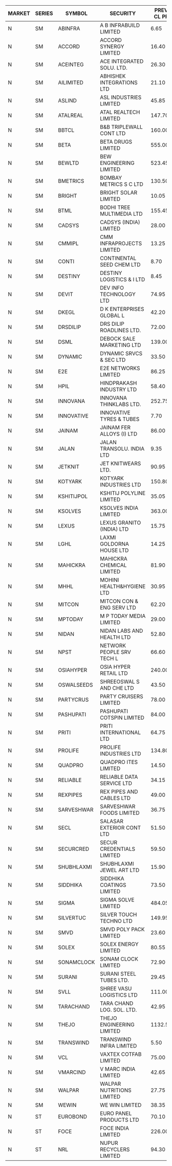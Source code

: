 


| MARKET | SERIES | SYMBOL | SECURITY | PREV CL PR | OPEN PRICE | HIGH PRICE | LOW PRICE | CLOSE PRICE | NET TRDVAL | NET TRDQTY | CORP IND | HI 52 WK | LO 52 WK |
| ----- | ----- | ----- | ----- | ----- | ----- | ----- | ----- | ----- | ----- | ----- | ----- | ----- | ----- |
| N | SM | ABINFRA | A B INFRABUILD LIMITED | 6.65 | 6.90 | 6.90 | 6.90 | 6.90 | 27600.00 | 4000 |  | 11.15 | 5.00 |
| N | SM | ACCORD | ACCORD SYNERGY LIMITED | 16.40 | 17.20 | 17.20 | 17.20 | 17.20 | 103200.00 | 6000 |  | 24.05 | 14.45 |
| N | SM | ACEINTEG | ACE INTEGRATED SOLU. LTD. | 26.30 | 26.35 | 26.35 | 26.35 | 26.35 | 118575.00 | 4500 |  | 26.35 | 14.45 |
| N | SM | AILIMITED | ABHISHEK INTEGRATIONS LTD | 21.10 | 22.10 | 22.15 | 22.10 | 22.15 | 199200.00 | 9000 |  | 38.60 | 19.00 |
| N | SM | ASLIND | ASL INDUSTRIES LIMITED | 45.85 | 47.90 | 47.95 | 43.60 | 47.30 | 2280600.00 | 48000 |  | 48.50 | 11.00 |
| N | SM | ATALREAL | ATAL REALTECH LIMITED | 147.70 | 157.00 | 157.00 | 136.05 | 141.00 | 702400.00 | 4800 |  | 188.40 | 30.95 |
| N | SM | BBTCL | B&B TRIPLEWALL CONT LTD | 160.00 | 161.00 | 161.00 | 161.00 | 161.00 | 483000.00 | 3000 |  | 184.00 | 49.95 |
| N | SM | BETA | BETA DRUGS LIMITED | 555.00 | 555.00 | 609.45 | 555.00 | 602.20 | 3679900.00 | 6400 |  | 665.00 | 104.80 |
| N | SM | BEWLTD | BEW ENGINEERING LIMITED | 523.45 | 497.30 | 497.30 | 497.30 | 497.30 | 1989200.00 | 4000 |  | 608.85 | 228.15 |
| N | SM | BMETRICS | BOMBAY METRICS S C LTD | 130.50 | 130.15 | 130.15 | 130.00 | 130.00 | 468180.00 | 3600 |  | 144.10 | 117.90 |
| N | SM | BRIGHT | BRIGHT SOLAR LIMITED | 10.05 | 10.55 | 10.55 | 9.55 | 9.55 | 10729650.00 | 1059000 |  | 15.55 | 4.60 |
| N | SM | BTML | BODHI TREE MULTIMEDIA LTD | 155.45 | 158.45 | 158.50 | 147.70 | 147.70 | 1096020.00 | 7200 |  | 162.50 | 64.05 |
| N | SM | CADSYS | CADSYS (INDIA) LIMITED | 28.00 | 29.40 | 29.40 | 27.55 | 27.55 | 113900.00 | 4000 |  | 36.90 | 18.10 |
| N | SM | CMMIPL | CMM INFRAPROJECTS LIMITED | 13.25 | 13.25 | 13.25 | 12.60 | 12.60 | 228750.00 | 18000 |  | 21.05 | 2.85 |
| N | SM | CONTI | CONTINENTAL SEED CHEM LTD | 8.70 | 9.10 | 9.10 | 9.10 | 9.10 | 181981.80 | 19998 |  | 10.15 | 5.20 |
| N | SM | DESTINY | DESTINY LOGISTICS & I LTD | 8.45 | 8.55 | 8.80 | 8.15 | 8.55 | 756000.00 | 90000 |  | 15.35 | 8.05 |
| N | SM | DEVIT | DEV INFO TECHNOLOGY LTD | 74.95 | 70.00 | 70.00 | 70.00 | 70.00 | 210000.00 | 3000 |  | 165.00 | 56.00 |
| N | SM | DKEGL | D K ENTERPRISES GLOBAL L | 42.20 | 42.05 | 43.00 | 41.00 | 41.00 | 630300.00 | 15000 |  | 50.40 | 35.10 |
| N | SM | DRSDILIP | DRS DILIP ROADLINES LTD. | 72.00 | 75.00 | 75.00 | 75.00 | 75.00 | 120000.00 | 1600 |  | 78.00 | 69.00 |
| N | SM | DSML | DEBOCK SALE MARKETING LTD | 139.00 | 132.90 | 142.00 | 132.15 | 132.75 | 8061600.00 | 60000 |  | 157.00 | 5.75 |
| N | SM | DYNAMIC | DYNAMIC SRVCS & SEC LTD | 33.50 | 33.00 | 33.00 | 33.00 | 33.00 | 330000.00 | 10000 |  | 49.80 | 33.00 |
| N | SM | E2E | E2E NETWORKS LIMITED | 86.25 | 90.55 | 90.55 | 81.95 | 84.00 | 4584600.00 | 54000 |  | 90.55 | 36.00 |
| N | SM | HPIL | HINDPRAKASH INDUSTRY LTD | 58.40 | 55.60 | 61.30 | 55.60 | 61.30 | 3606750.00 | 60000 |  | 93.90 | 45.40 |
| N | SM | INNOVANA | INNOVANA THINKLABS LTD. | 252.75 | 260.00 | 265.00 | 260.00 | 264.00 | 1052850.00 | 4000 |  | 265.00 | 70.25 |
| N | SM | INNOVATIVE | INNOVATIVE TYRES & TUBES | 7.70 | 7.95 | 7.95 | 7.35 | 7.35 | 1140150.00 | 153000 |  | 20.45 | 7.00 |
| N | SM | JAINAM | JAINAM FER ALLOYS (I) LTD | 86.00 | 85.10 | 85.15 | 85.10 | 85.15 | 510800.00 | 6000 |  | 107.75 | 69.70 |
| N | SM | JALAN | JALAN TRANSOLU. INDIA LTD | 9.35 | 9.65 | 9.65 | 9.25 | 9.40 | 85500.00 | 9000 |  | 14.90 | 2.75 |
| N | SM | JETKNIT | JET KNITWEARS LTD. | 90.95 | 95.45 | 95.45 | 95.45 | 95.45 | 572700.00 | 6000 |  | 95.45 | 18.00 |
| N | SM | KOTYARK | KOTYARK INDUSTRIES LTD | 150.80 | 158.30 | 158.30 | 158.30 | 158.30 | 1899600.00 | 12000 |  | 158.30 | 67.90 |
| N | SM | KSHITIJPOL | KSHITIJ POLYLINE LIMITED | 35.05 | 33.30 | 36.70 | 33.30 | 36.70 | 494596.00 | 13998 |  | 45.65 | 19.85 |
| N | SM | KSOLVES | KSOLVES INDIA LIMITED | 363.00 | 356.10 | 363.00 | 354.00 | 355.60 | 3433880.00 | 9600 |  | 1718.20 | 295.00 |
| N | SM | LEXUS | LEXUS GRANITO (INDIA) LTD | 15.75 | 15.75 | 15.75 | 15.05 | 15.05 | 46550.00 | 3000 |  | 22.50 | 10.30 |
| N | SM | LGHL | LAXMI GOLDORNA HOUSE LTD | 14.25 | 14.25 | 14.25 | 14.25 | 14.25 | 114000.00 | 8000 |  | 21.50 | 12.50 |
| N | SM | MAHICKRA | MAHICKRA CHEMICAL LIMITED | 81.90 | 77.05 | 77.05 | 76.55 | 76.80 | 230400.00 | 3000 |  | 96.50 | 75.00 |
| N | SM | MHHL | MOHINI HEALTH&HYGIENE LTD | 30.95 | 30.20 | 32.00 | 29.50 | 32.00 | 1765050.00 | 57000 |  | 39.50 | 18.05 |
| N | SM | MITCON | MITCON CON & ENG SERV LTD | 62.20 | 63.25 | 65.30 | 63.25 | 64.00 | 2599400.00 | 40000 |  | 65.30 | 33.10 |
| N | SM | MPTODAY | M P TODAY MEDIA LIMITED | 29.00 | 27.55 | 27.55 | 27.55 | 27.55 | 55100.00 | 2000 |  | 32.15 | 11.55 |
| N | SM | NIDAN | NIDAN LABS AND HEALTH LTD | 52.80 | 52.05 | 52.35 | 51.20 | 51.50 | 1655500.00 | 32000 |  | 70.70 | 45.55 |
| N | SM | NPST | NETWORK PEOPLE SRV TECH L | 66.60 | 71.00 | 72.00 | 71.00 | 72.00 | 456000.00 | 6400 |  | 78.00 | 49.05 |
| N | SM | OSIAHYPER | OSIA HYPER RETAIL LTD | 240.00 | 240.00 | 240.00 | 240.00 | 240.00 | 192000.00 | 800 |  | 263.00 | 117.00 |
| N | SM | OSWALSEEDS | SHREEOSWAL S AND CHE LTD | 43.50 | 45.00 | 45.00 | 42.00 | 42.00 | 528000.00 | 12000 |  | 60.00 | 28.00 |
| N | SM | PARTYCRUS | PARTY CRUISERS LIMITED | 78.00 | 76.00 | 76.00 | 74.10 | 74.10 | 893400.00 | 12000 |  | 78.95 | 16.50 |
| N | SM | PASHUPATI | PASHUPATI COTSPIN LIMITED | 84.00 | 80.50 | 84.00 | 80.50 | 84.00 | 263200.00 | 3200 |  | 99.00 | 50.00 |
| N | SM | PRITI | PRITI INTERNATIONAL LTD | 64.75 | 62.25 | 62.25 | 62.00 | 62.00 | 795200.00 | 12800 |  | 284.90 | 57.25 |
| N | SM | PROLIFE | PROLIFE INDUSTRIES LTD | 134.80 | 139.75 | 139.75 | 139.75 | 139.75 | 419250.00 | 3000 |  | 139.75 | 39.75 |
| N | SM | QUADPRO | QUADPRO ITES LIMITED | 14.50 | 14.05 | 15.00 | 14.05 | 15.00 | 430200.00 | 30000 |  | 18.80 | 11.25 |
| N | SM | RELIABLE | RELIABLE DATA SERVICE LTD | 34.15 | 33.40 | 34.75 | 33.40 | 34.75 | 246240.00 | 7200 |  | 39.00 | 23.75 |
| N | SM | REXPIPES | REX PIPES AND CABLES LTD | 49.00 | 45.25 | 47.95 | 45.00 | 45.20 | 1467400.00 | 32000 |  | 64.35 | 26.00 |
| N | SM | SARVESHWAR | SARVESHWAR FOODS LIMITED | 36.75 | 38.55 | 38.55 | 36.60 | 38.55 | 8435840.00 | 220800 |  | 38.55 | 11.70 |
| N | SM | SECL | SALASAR EXTERIOR CONT LTD | 51.50 | 53.50 | 54.05 | 53.50 | 54.05 | 805650.00 | 15000 |  | 54.05 | 9.90 |
| N | SM | SECURCRED | SECUR CREDENTIALS LIMITED | 59.50 | 56.90 | 60.00 | 56.90 | 60.00 | 70140.00 | 1200 |  | 62.85 | 12.00 |
| N | SM | SHUBHLAXMI | SHUBHLAXMI JEWEL ART LTD | 15.90 | 16.00 | 16.20 | 16.00 | 16.10 | 48200.00 | 3000 |  | 26.80 | 11.20 |
| N | SM | SIDDHIKA | SIDDHIKA COATINGS LIMITED | 73.50 | 73.50 | 73.50 | 73.50 | 73.50 | 147000.00 | 2000 |  | 94.00 | 45.00 |
| N | SM | SIGMA | SIGMA SOLVE LIMITED | 484.05 | 508.25 | 508.25 | 508.25 | 508.25 | 914850.00 | 1800 |  | 615.00 | 33.80 |
| N | SM | SILVERTUC | SILVER TOUCH TECHNO LTD | 149.95 | 150.00 | 150.00 | 143.00 | 143.80 | 1890300.00 | 13000 |  | 194.80 | 72.00 |
| N | SM | SMVD | SMVD POLY PACK LIMITED | 23.60 | 24.75 | 24.75 | 24.75 | 24.75 | 99000.00 | 4000 |  | 25.65 | 7.40 |
| N | SM | SOLEX | SOLEX ENERGY LIMITED | 80.55 | 84.55 | 84.55 | 84.55 | 84.55 | 507300.00 | 6000 |  | 84.55 | 28.95 |
| N | SM | SONAMCLOCK | SONAM CLOCK LIMITED | 72.90 | 73.00 | 73.50 | 70.10 | 72.55 | 1296600.00 | 18000 |  | 77.35 | 39.00 |
| N | SM | SURANI | SURANI STEEL TUBES LTD. | 29.45 | 30.90 | 30.90 | 30.90 | 30.90 | 123600.00 | 4000 |  | 46.65 | 17.35 |
| N | SM | SVLL | SHREE VASU LOGISTICS LTD | 111.00 | 111.00 | 111.00 | 111.00 | 111.00 | 111000.00 | 1000 |  | 111.00 | 76.00 |
| N | SM | TARACHAND | TARA CHAND LOG. SOL. LTD. | 42.95 | 42.00 | 42.00 | 41.15 | 41.15 | 330900.00 | 8000 |  | 52.35 | 26.00 |
| N | SM | THEJO | THEJO ENGINEERING LIMITED | 1132.50 | 1144.00 | 1144.00 | 1100.60 | 1126.00 | 1179547.50 | 1050 |  | 3950.00 | 826.00 |
| N | SM | TRANSWIND | TRANSWIND INFRA LIMITED | 5.50 | 5.75 | 5.75 | 5.55 | 5.75 | 91200.00 | 16000 |  | 8.30 | 3.80 |
| N | SM | VCL | VAXTEX COTFAB LIMITED | 75.00 | 74.00 | 75.80 | 74.00 | 75.80 | 374500.00 | 5000 |  | 136.20 | 18.00 |
| N | SM | VMARCIND | V MARC INDIA LIMITED | 42.65 | 42.65 | 46.90 | 41.00 | 41.20 | 8020950.00 | 180000 |  | 46.90 | 25.35 |
| N | SM | WALPAR | WALPAR NUTRITIONS LIMITED | 27.75 | 28.00 | 28.00 | 28.00 | 28.00 | 56000.00 | 2000 |  | 51.50 | 27.25 |
| N | SM | WEWIN | WE WIN LIMITED | 38.35 | 40.00 | 40.25 | 36.45 | 38.00 | 5457900.00 | 147000 |  | 51.00 | 13.05 |
| N | ST | EUROBOND | EURO PANEL PRODUCTS LTD | 70.10 | 70.05 | 71.00 | 70.00 | 70.15 | 6764500.00 | 96000 |  | 73.50 | 67.85 |
| N | ST | FOCE | FOCE INDIA LIMITED | 226.00 | 225.00 | 226.00 | 214.80 | 226.00 | 13657290.00 | 60600 |  | 231.00 | 214.80 |
| N | ST | NRL | NUPUR RECYCLERS LIMITED | 94.30 | 98.00 | 99.00 | 89.60 | 99.00 | 202654900.00 | 2104000 |  | 99.00 | 70.35 |



